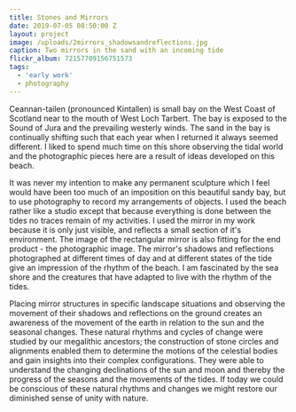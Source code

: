 ```yaml
---
title: Stones and Mirrors
date: 2019-07-05 08:50:00 Z
layout: project
image: /uploads/2mirrors_shadowsandreflections.jpg
caption: Two mirrors in the sand with an incoming tide
flickr_album: 72157709156751573
tags:
  - 'early work'
  - photography
---
```


Ceannan-tailen (pronounced Kintallen) is small bay on the West Coast of Scotland near to the mouth of West Loch Tarbert. The bay is exposed to the Sound of Jura and the prevailing westerly winds. The sand in the bay is continually shifting such that each year when I returned it always seemed different. I liked to spend much time on this shore observing the tidal world and the photographic pieces here are a result of ideas developed on this beach.

It was never my intention to make any permanent sculpture which I feel would have been too much of an imposition on this beautiful sandy bay, but to use photography to record my arrangements of objects. I used the beach rather like a studio except that because everything is done between the tides no traces remain of my activities. I used the mirror in my work because it is only just visible, and reflects a small section of it's environment. The image of the rectangular mirror is also fitting for the end product - the photographic image. The mirror's shadows and reflections photographed at different times of day and at different states of the tide give an impression of the rhythm of the beach. I am fascinated by the sea shore and the creatures that have adapted to live with the rhythm of the tides.

Placing mirror structures in specific landscape situations and observing the movement of their shadows and reflections on the ground creates an awareness of the movement of the earth in relation to the sun and the seasonal changes. These natural rhythms and cycles of change were studied by our megalithic ancestors; the construction of stone circles and alignments enabled them to determine the motions of the celestial bodies and gain insights into their complex configurations. They were able to understand the changing declinations of the sun and moon and thereby the progress of the seasons and the movements of the tides. If today we could be conscious of these natural rhythms and changes we might restore our diminished sense of unity with nature.
